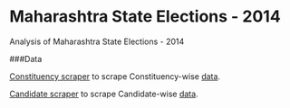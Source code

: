 Maharashtra State Elections - 2014
==================================

Analysis of Maharashtra State Elections - 2014


###Data

[Constituency scraper](http://nbviewer.ipython.org/github/pratapvardhan/Maharashtra-State-Elections-2014/blob/master/constituency.ipynb) to scrape Constituency-wise [data](https://github.com/pratapvardhan/Maharashtra-State-Elections-2014/blob/master/eci-2014-states-constituency-wise.csv).

[Candidate scraper](http://nbviewer.ipython.org/github/pratapvardhan/Maharashtra-State-Elections-2014/blob/master/candidate.ipynb) to scrape Candidate-wise [data](https://github.com/pratapvardhan/Maharashtra-State-Elections-2014/blob/master/eci-2014-states-candidate-wise.csv).
